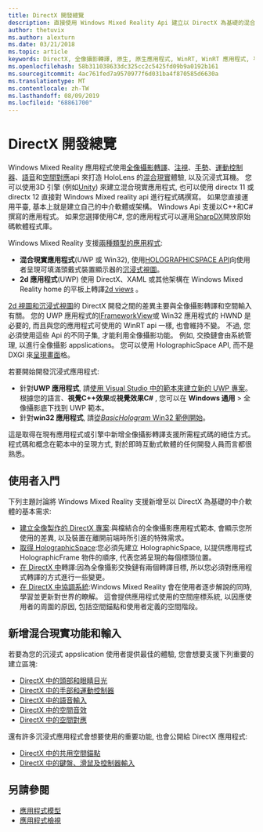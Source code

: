 ```yaml
---
title: DirectX 開發總覽
description: 直接使用 Windows Mixed Reality Api 建立以 DirectX 為基礎的混合現實引擎。
author: thetuvix
ms.author: alexturn
ms.date: 03/21/2018
ms.topic: article
keywords: DirectX, 全像攝影轉譯, 原生, 原生應用程式, WinRT, WinRT 應用程式, 平臺 Api, 自訂引擎, 中介軟體
ms.openlocfilehash: 58b311038633dc325cc2c5425fd09b9a0192b161
ms.sourcegitcommit: 4ac761fed7a9570977f6d031ba4f870585d6630a
ms.translationtype: MT
ms.contentlocale: zh-TW
ms.lasthandoff: 08/09/2019
ms.locfileid: "68861700"
---
```

# <a name="directx-development-overview"></a>DirectX 開發總覽


Windows Mixed Reality 應用程式使用[全像攝影轉譯](rendering.md)、[注視](gaze.md)、[手勢](gestures.md)、[運動控制器](motion-controllers.md)、[語音](voice-input.md)和[空間對應](spatial-mapping.md)api 來打造 HoloLens 的[混合現實](mixed-reality.md)體驗, 以及沉浸式耳機。 您可以使用3D 引擎 (例如[Unity](unity-development-overview.md)) 來建立混合現實應用程式, 也可以使用 directx 11 或 directx 12 直接對 Windows Mixed reality api 進行程式碼撰寫。 如果您直接運用平臺, 基本上就是建立自己的中介軟體或架構。 Windows Api 支援以C++和C#撰寫的應用程式。 如果您選擇使用C#, 您的應用程式可以運用[SharpDX](http://sharpdx.org/)開放原始碼軟體程式庫。


Windows Mixed Reality 支援[兩種類型的應用程式](app-views.md):
* **混合現實應用程式**(UWP 或 Win32), 使用[HOLOGRAPHICSPACE API](getting-a-holographicspace.md)向使用者呈現可填滿頭戴式裝置顯示器的[沉浸式視圖](app-views.md)。
* **2d 應用程式**(UWP) 使用 DirectX、XAML 或其他架構在 Windows Mixed Reality home 的平板上轉譯[2d views](app-views.md#2d-views) 。


[2d 視圖和沉浸式視圖](app-views.md)的 DirectX 開發之間的差異主要與全像攝影轉譯和空間輸入有關。 您的 UWP 應用程式的[IFrameworkView](https://msdn.microsoft.com/library/windows/apps/windows.applicationmodel.core.iframeworkview.aspx)或 Win32 應用程式的 HWND 是必要的, 而且與您的應用程式可使用的 WinRT api 一樣, 也會維持不變。 不過, 您必須使用這些 Api 的不同子集, 才能利用全像攝影功能。 例如, 交換鏈會由系統管理, 以進行全像攝影 appslications。 您可以使用 HolographicSpace API, 而不是 DXGI 來[呈現畫面](rendering-in-directx.md)格。

若要開始開發沉浸式應用程式:
* 針對**UWP 應用程式**, 請[使用 Visual Studio 中的範本來建立新的 UWP 專案](creating-a-holographic-directx-project.md)。 根據您的語言、**視覺C++效果**或**視覺效果C#** , 您可以在 **Windows 通用** > 全像攝影底下找到 UWP 範本。
* 針對**win32 應用程式**, 請[從*BasicHologram* Win32 範例開始](creating-a-holographic-directx-project.md#creating-a-win32-project)。

這是取得在現有應用程式或引擎中新增全像攝影轉譯支援所需程式碼的絕佳方式。 程式碼和概念在範本中的呈現方式, 對於即時互動式軟體的任何開發人員而言都很熟悉。


## <a name="getting-started"></a>使用者入門

下列主題討論將 Windows Mixed Reality 支援新增至以 DirectX 為基礎的中介軟體的基本需求:

* [建立全像製作的 DirectX 專案](creating-a-holographic-directx-project.md):與檔結合的全像攝影應用程式範本, 會顯示您所使用的差異, 以及裝置在離開前端時所引進的特殊需求。
* [取得 HolographicSpace](getting-a-holographicspace.md):您必須先建立 HolographicSpace, 以提供應用程式 HolographicFrame 物件的順序, 代表您將呈現的每個標頭位置。
* [在 DirectX 中](rendering-in-directx.md)轉譯:因為全像攝影交換鏈有兩個轉譯目標, 所以您必須對應用程式轉譯的方式進行一些變更。
* [在 DirectX 中協調系統](coordinate-systems-in-directx.md):Windows Mixed Reality 會在使用者逐步解說的同時, 學習並更新對世界的瞭解。 這會提供應用程式使用的空間座標系統, 以因應使用者的周圍的原因, 包括空間錨點和使用者定義的空間階段。

## <a name="adding-mixed-reality-capabilities-and-inputs"></a>新增混合現實功能和輸入

若要為您的沉浸式 appslication 使用者提供最佳的體驗, 您會想要支援下列重要的建立區塊:

* [DirectX 中的頭部和眼睛目光](gaze-in-directx.md)
* [DirectX 中的手部和運動控制器](hands-and-motion-controllers-in-directx.md)
* [DirectX 中的語音輸入](voice-input-in-directx.md)
* [DirectX 中的空間音效](spatial-sound-in-directx.md)
* [DirectX 中的空間對應](spatial-mapping-in-directx.md)


還有許多沉浸式應用程式會想要使用的重要功能, 也會公開給 DirectX 應用程式:

* [DirectX 中的共用空間錨點](shared-spatial-anchors-in-directx.md)
* [DirectX 中的鍵盤、滑鼠及控制器輸入](keyboard,-mouse,-and-controller-input-in-directx.md)

## <a name="see-also"></a>另請參閱
* [應用程式模型](app-model.md)
* [應用程式檢視](app-views.md)
